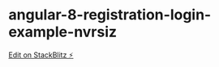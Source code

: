 # angular-8-registration-login-example-nvrsiz

[Edit on StackBlitz ⚡️](https://stackblitz.com/edit/angular-8-registration-login-example-nvrsiz)